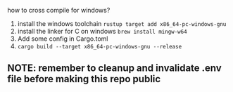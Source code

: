 how to cross compile for windows? 

1. install the windows toolchain 
 `rustup target add x86_64-pc-windows-gnu`
2. install the linker for C on windows 
`brew install mingw-w64 `
3. Add some config in Cargo.toml
4. `cargo build --target x86_64-pc-windows-gnu --release` 



## NOTE: remember to cleanup and invalidate .env file before making this repo public